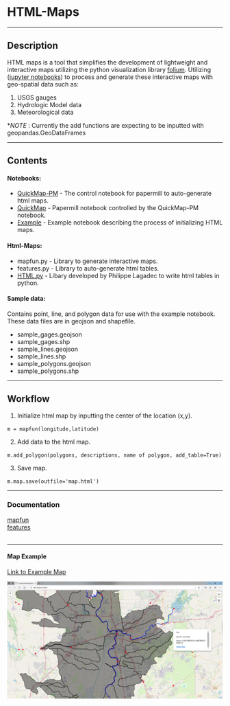 # HTML-Maps
---
## Description
HTML maps is a tool that simplifies the development of lightweight and interactive maps utilizing the python visualization library [folium](https://github.com/python-visualization/folium). Utilizing ([jupyter notebooks](https://jupyter.org/)) to process and generate these interactive maps with geo-spatial data such as:
1. USGS gauges  
2. Hydrologic Model data    
3. Meteorological data

**NOTE* : Currently the add functions are expecting to be inputted with geopandas.GeoDataFrames 

---
## Contents  
#### Notebooks:  
 * [QuickMap-PM](/notebooks/QuickMap-PM.ipynb) - The control notebook for papermill to auto-generate html maps.
 * [QuickMap](/notebooks/QuickMap.ipynb)  - Papermill notebook controlled by the QuickMap-PM notebook.
 * [Example](/notebooks/example.ipynb)  - Example notebook describing the process of initializing HTML maps.

#### Html-Maps:
 * mapfun.py - Library to generate interactive maps.
 * features.py - Library to auto-generate html tables.  
 * [HTML.py](http://www.decalage.info/python/html) - Libary developed by Philippe Lagadec to write html tables in python. 

#### Sample data:
 Contains point, line, and polygon data for use with the example notebook. These data files are in geojson and shapefile.   
 * sample_gages.geojson  
 * sample_gages.shp  
 * sample_lines.geojson  
 * sample_lines.shp  
 * sample_polygons.geojson   
 * sample_polygons.shp   
 
---
## Workflow
1. Initialize html map by inputting the center of the location (x,y).     
```  
m = mapfun(longitude,latitude)
```   
2. Add data to the html map.   
```
m.add_polygon(polygons, descriptions, name of polygon, add_table=True)
```  
3. Save map.   
```
m.map.save(outfile='map.html')
```
---
### Documentation       
[mapfun](docs/mapfun.md)    
[features](docs/features.md)   
<br>  

---  

#### Map Example   
[Link to Example Map](map.html)    

![Example_screenshot](/docs/images/example_screenshot.PNG)